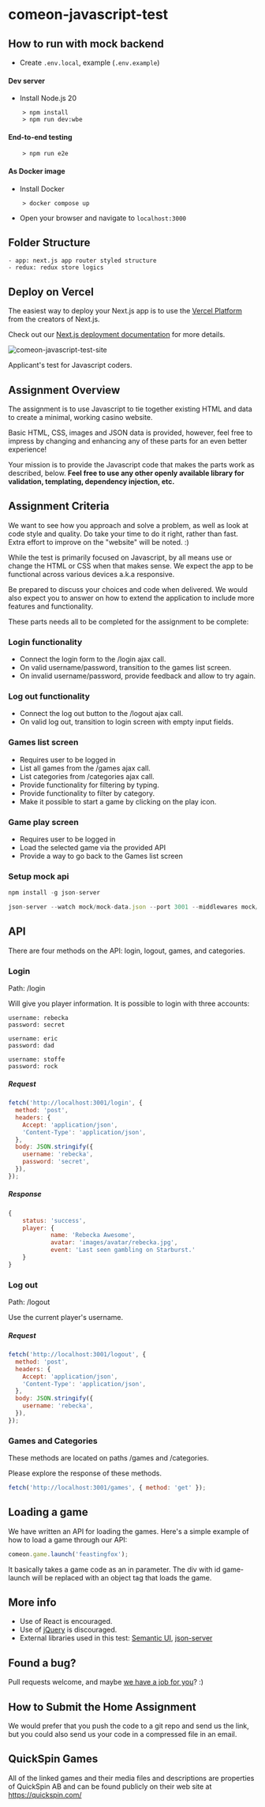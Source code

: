# comeon-javascript-test

## How to run with mock backend
- Create `.env.local`, example (`.env.example`)

#### Dev server

- Install Node.js 20

```
    > npm install
    > npm run dev:wbe
```
#### End-to-end testing

```
    > npm run e2e
```

#### As Docker image

- Install Docker

```
    > docker compose up
```

- Open your browser and navigate to `localhost:3000`

## Folder Structure

    - app: next.js app router styled structure
    - redux: redux store logics

## Deploy on Vercel

The easiest way to deploy your Next.js app is to use the [Vercel Platform](https://vercel.com/new?utm_medium=default-template&filter=next.js&utm_source=create-next-app&utm_campaign=create-next-app-readme) from the creators of Next.js.

Check out our [Next.js deployment documentation](https://nextjs.org/docs/deployment) for more details.

![comeon-javascript-test-site](example.png)

Applicant's test for Javascript coders.

## Assignment Overview

The assignment is to use Javascript to tie together existing HTML and data to create a minimal, working casino website.

Basic HTML, CSS, images and JSON data is provided, however, feel free to impress by changing and enhancing any of these parts for an even better experience!

Your mission is to provide the Javascript code that makes the parts work as described, below.
**Feel free to use any other openly available library for validation, templating, dependency injection, etc.**

## Assignment Criteria

We want to see how you approach and solve a problem, as well as look at code style and quality.
Do take your time to do it right, rather than fast.
Extra effort to improve on the "website" will be noted. :)

While the test is primarily focused on Javascript, by all means use or change the HTML or CSS when that makes sense. We expect the app to be functional across various devices a.k.a responsive.

Be prepared to discuss your choices and code when delivered. We would also expect you to answer on how to extend the application to include more features and functionality.

These parts needs all to be completed for the assignment to be complete:

### Login functionality

- Connect the login form to the /login ajax call.
- On valid username/password, transition to the games list screen.
- On invalid username/password, provide feedback and allow to try again.

### Log out functionality

- Connect the log out button to the /logout ajax call.
- On valid log out, transition to login screen with empty input fields.

### Games list screen

- Requires user to be logged in
- List all games from the /games ajax call.
- List categories from /categories ajax call.
- Provide functionality for filtering by typing.
- Provide functionality to filter by category.
- Make it possible to start a game by clicking on the play icon.

### Game play screen

- Requires user to be logged in
- Load the selected game via the provided API
- Provide a way to go back to the Games list screen

### Setup mock api

```javascript
npm install -g json-server
```

```javascript
json-server --watch mock/mock-data.json --port 3001 --middlewares mock/mock-api.js
```

## API

There are four methods on the API: login, logout, games, and categories.

### Login

Path: /login

Will give you player information.
It is possible to login with three accounts:

```
username: rebecka
password: secret

username: eric
password: dad

username: stoffe
password: rock
```

##### Request

```javascript
fetch('http://localhost:3001/login', {
  method: 'post',
  headers: {
    Accept: 'application/json',
    'Content-Type': 'application/json',
  },
  body: JSON.stringify({
    username: 'rebecka',
    password: 'secret',
  }),
});
```

##### Response

```javascript
{
	status: 'success',
	player: {
            name: 'Rebecka Awesome',
            avatar: 'images/avatar/rebecka.jpg',
            event: 'Last seen gambling on Starburst.'
    }
}
```

### Log out

Path: /logout

Use the current player's username.

##### Request

```javascript
fetch('http://localhost:3001/logout', {
  method: 'post',
  headers: {
    Accept: 'application/json',
    'Content-Type': 'application/json',
  },
  body: JSON.stringify({
    username: 'rebecka',
  }),
});
```

### Games and Categories

These methods are located on paths /games and /categories.

Please explore the response of these methods.

```javascript
fetch('http://localhost:3001/games', { method: 'get' });
```

## Loading a game

We have written an API for loading the games. Here's a simple example of how to load a game through our API:

```javascript
comeon.game.launch('feastingfox');
```

It basically takes a game code as an in parameter.
The div with id game-launch will be replaced with an object tag that loads the game.

## More info

- Use of React is encouraged.
- Use of [jQuery](https://jquery.com/) is discouraged.
- External libraries used in this test: [Semantic UI](http://semantic-ui.com/), [json-server](https://github.com/typicode/json-server)

## Found a bug?

Pull requests welcome, and maybe [we have a job for you](http://jobs.comeon.com/)? :)

## How to Submit the Home Assignment

We would prefer that you push the code to a git repo and send us the link, but you could also send us your code in a compressed file in an email.

## QuickSpin Games

All of the linked games and their media files and descriptions are properties of QuickSpin AB and can be found publicly on their web site at https://quickspin.com/
